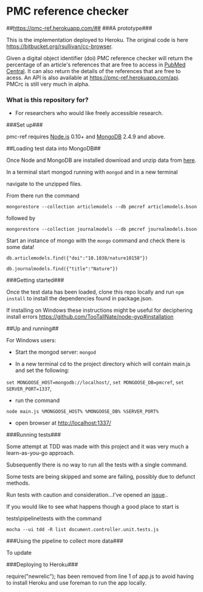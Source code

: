 # PMC reference checker #
##https://pmc-ref.herokuapp.com/##
###A prototype###

This is the implementation deployed to Heroku. The original code is here https://bitbucket.org/rsullivan/cc-browser.

Given a digital object identifier (doi) PMC reference checker will return the percentage of an article's references that are free to access in [PubMed Central](http://www.ncbi.nlm.nih.gov/pmc/). It can also return the details of the references that are free to acess. An API is also available at https://pmc-ref.herokuapp.com/api. PMCrc is still very much in alpha.

### What is this repository for? ###

* For researchers who would like freely accessible research.


###Set up###

pmc-ref requires [Node.js](https://nodejs.org/download/) 0.10+ and  [MongoDB](http://www.mongodb.org/downloads) 2.4.9 and above.



##Loading test data into MongoDB##

Once Node and MongoDB are installed download and unzip data from [here](https://drive.google.com/file/d/0B3AgUDfIExOnNExTdmtjdjgxNk0/view).

In a terminal start mongod running with `mongod` and in a new terminal 

navigate to the unzipped files.

From there run the command 

`mongorestore --collection articlemodels --db pmcref articlemodels.bson`

followed by

`mongorestore --collection journalmodels --db pmcref journalmodels.bson`

Start an instance of mongo with the `mongo` command and check there is some data!

`db.articlemodels.find({"doi":"10.1038/nature10158"})`

`db.journalmodels.find({"title":"Nature"})`



###Getting started###

Once the test data has been loaded, clone this repo locally and run `npm install` to install the dependencies found in package.json.

If installing on Windows these instructions might be useful for deciphering install errors https://github.com/TooTallNate/node-gyp#installation


##Up and running##

For Windows users:

- Start the mongod server: `mongod`

- In a new terminal cd to the project directory which will contain main.js and set the following:

`set MONGOOSE_HOST=mongodb://localhost/`,
`set MONGOOSE_DB=pmcref`,
`set SERVER_PORT=1337`,

- run the command

`node main.js %MONGOOSE_HOST% %MONGOOSE_DB% %SERVER_PORT%`

- open browser at [http://localhost:1337/](http://localhost:1337/)



###Running tests###

Some attempt at TDD was made with this project and it was very much a learn-as-you-go approach.

Subsequently there is no way to run all the tests with a single command.

Some tests are being skipped and some are failing, possibly due to defunct methods.

Run tests with caution and consideration...I've opened an [issue](https://github.com/RobSullivan/pmc-ref/issues/7)..

If you would like to see what happens though a good place to start is 

tests\pipeline\tests with the command 

`mocha --ui tdd -R list document.controller.unit.tests.js`

###Using the pipeline to collect more data###

To update

###Deploying to Heroku###

require("newrelic"); has been removed from line 1 of app.js to avoid having to install Heroku and use foreman to run the app locally.





